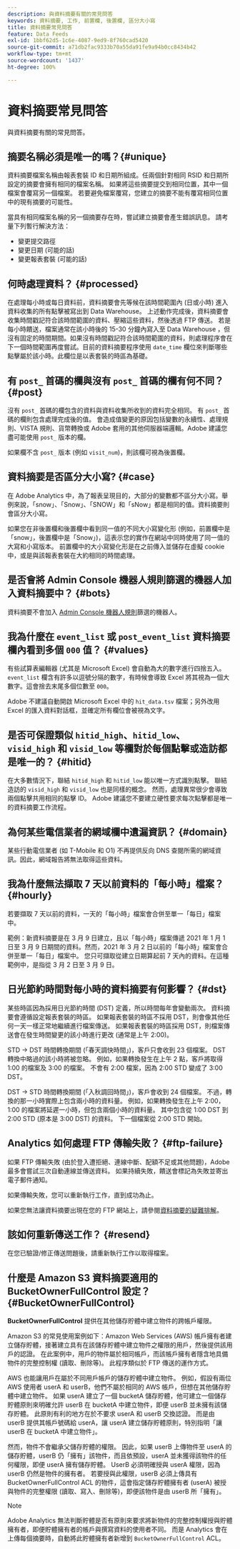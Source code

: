 ```yaml
---
description: 與資料摘要有關的常見問答
keywords: 資料摘要, 工作, 前置欄, 後置欄, 區分大小寫
title: 資料摘要常見問答
feature: Data Feeds
exl-id: 1bbf62d5-1c6e-4087-9ed9-8f760cad5420
source-git-commit: a71db2fac9333b70a55da91fe9a94b0cc8434b42
workflow-type: tm+mt
source-wordcount: '1437'
ht-degree: 100%

---
```


# 資料摘要常見問答

與資料摘要有關的常見問答。

## 摘要名稱必須是唯一的嗎？{#unique}

資料摘要檔案名稱由報表套裝 ID 和日期所組成。任兩個針對相同 RSID 和日期所設定的摘要會擁有相同的檔案名稱。 如果將這些摘要提交到相同位置，其中一個檔案會覆寫另一個檔案。 若要避免檔案覆寫，您建立的摘要不能有覆寫相同位置中的現有摘要的可能性。

當具有相同檔案名稱的另一個摘要存在時，嘗試建立摘要會產生錯誤訊息。 請考量下列暫行解決方法：

* 變更提交路徑
* 變更日期 (可能的話)
* 變更報表套裝 (可能的話)

## 何時處理資料？  {#processed}

在處理每小時或每日資料前，資料摘要會先等候在該時間範圍內 (日或小時) 進入資料收集的所有點擊被寫出到 Data Warehouse。 上述動作完成後，資料摘要會收集時間戳記符合該時間範圍的資料、壓縮這些資料，然後透過 FTP 傳送。 若是每小時饋送，檔案通常在該小時後的 15-30 分鐘內寫入至 Data Warehouse ，但沒有固定的時間期間。如果沒有時間戳記符合該時間範圍的資料，則處理程序會在下一個時間範圍再度嘗試。目前的資料摘要程序使用 `date_time` 欄位來判斷哪些點擊屬於該小時。此欄位是以表套裝的時區為基礎。

## 有 `post_` 首碼的欄與沒有 `post_` 首碼的欄有何不同？ {#post}

沒有 `post_` 首碼的欄包含的資料與資料收集所收到的資料完全相同。 有 `post_` 首碼的欄則包含處理完成後的值。 會造成值變更的原因包括變數的永續性、處理規則、VISTA 規則、貨幣轉換或 Adobe 套用的其他伺服器端邏輯。Adobe 建議您盡可能使用 `post_` 版本的欄。

如果欄不含 `post_` 版本 (例如 `visit_num`)，則該欄可視為後置欄。

## 資料摘要是否區分大小寫? {#case}

在 Adobe Analytics 中，為了報表呈現目的，大部分的變數都不區分大小寫。舉例來說，「snow」、「Snow」、「SNOW」和「sNow」都是相同的值。資料摘要則會區分大小寫。

如果您在非後置欄和後置欄中看到同一值的不同大小寫變化形 (例如，前置欄中是「snow」，後置欄中是「Snow」)，這表示您的實作在網站中同時使用了同一值的大寫和小寫版本。 前置欄中的大小寫變化形是在之前傳入並儲存在虛擬 cookie 中，或是與該報表套裝在大約相同的時間處理。

## 是否會將 Admin Console 機器人規則篩選的機器人加入資料摘要中？ {#bots}

資料摘要不會加入 [Admin Console 機器人規則](https://experienceleague.adobe.com/docs/analytics/admin/admin-tools/bot-removal/bot-removal.html)篩選的機器人。

## 我為什麼在 `event_list` 或 `post_event_list` 資料摘要欄內看到多個 `000` 值？ {#values}

有些試算表編輯器 (尤其是 Microsoft Excel) 會自動為大的數字進行四捨五入。 `event_list` 欄含有許多以逗號分隔的數字，有時候會導致 Excel 將其視為一個大數字。這會捨去末尾多個位數至 `000`。

Adobe 不建議自動開啟 Microsoft Excel 中的 `hit_data.tsv` 檔案；另外改用 Excel 的匯入資料對話框，並確定所有欄位會被視為文字。

## 是否可保證類似 `hitid_high`、`hitid_low`、`visid_high` 和 `visid_low` 等欄對於每個點擊或造訪都是唯一的？ {#hitid}

在大多數情況下，聯結 `hitid_high` 和 `hitid_low` 能以唯一方式識別點擊。 聯結造訪的 `visid_high` 和 `visid_low` 也是同樣的概念。 然而，處理異常很少會導致兩個點擊共用相同的點擊 ID。 Adobe 建議您不要建立硬性要求每次點擊都是唯一的資料摘要工作流程。

## 為何某些電信業者的網域欄中遺漏資訊？  {#domain}

某些行動電信業者 (如 T-Mobile 和 O1) 不再提供反向 DNS 查閱所需的網域資訊。因此，網域報告將無法取得這些資料。

## 我為什麼無法擷取 7 天以前資料的「每小時」檔案？ {#hourly}

若要擷取 7 天以前的資料，一天的「每小時」檔案會合併至單一「每日」檔案中。

範例：新資料摘要是在 3 月 9 日建立，且以「每小時」檔案傳遞 2021 年 1 月 1 日至 3 月 9 日期間的資料。然而，2021 年 3 月 2 日以前的「每小時」檔案會合併至單一「每日」檔案中。 您只可擷取從建立日期算起前 7 天內的資料。在這種範例中，是指從 3 月 2 日至 3 月 9 日。

## 日光節約時間對每小時的資料摘要有何影響？  {#dst}

某些時區因為採用日光節約時間 (DST) 定義，所以時間每年會變動兩次。 資料摘要會遵循設定報表套裝的時區。 如果報表套裝的時區不採用 DST，則會像其他任何一天一樣正常地繼續進行檔案傳送。 如果報表套裝的時區採用 DST，則檔案傳送會在發生時間變更的該小時進行更改 (通常是上午 2:00)。

STD -> DST 時間轉換期間 (「春天調快時間」)，客戶只會收到 23 個檔案。 DST 轉換中略過的該小時將被忽略。 例如，如果轉換發生在上午 2 點，客戶將取得 1:00 的檔案及 3:00 的檔案。 不會有 2:00 檔案，因為 2:00 STD 變成了 3:00 DST。

DST -> STD 時間轉換期間 (「入秋調回時間」)，客戶會收到 24 個檔案。 不過，轉換的那一小時實際上包含兩小時的資料量。 例如，如果轉換發生在上午 2:00，1:00 的檔案將延遲一小時，但包含兩個小時的資料量。 其中包含從 1:00 DST 到 2:00 STD (原本是 3:00 DST) 的資料。 下一個檔案從 2:00 STD 開始。

## Analytics 如何處理 FTP 傳輸失敗？  {#ftp-failure}

如果 FTP 傳輸失敗 (由於登入遭拒絕、連線中斷、配額不足或其他問題)，Adobe 最多會嘗試三次自動連線並傳送資料。 如果持續失敗，饋送會標記為失敗並寄出電子郵件通知。

如果傳輸失敗，您可以重新執行工作，直到成功為止。

如果您無法讓資料摘要出現在您的 FTP 網站上，請參閱[資料摘要的疑難排解](troubleshooting.md)。

## 該如何重新傳送工作？  {#resend}

在您已驗證/修正傳送問題後，請重新執行工作以取得檔案。

## 什麼是 Amazon S3 資料摘要適用的 BucketOwnerFullControl 設定？  {#BucketOwnerFullControl}

**BucketOwnerFullControl** 提供在其他儲存貯體中建立物件的跨帳戶權限。

Amazon S3 的常見使用案例如下：Amazon Web Services (AWS) 帳戶擁有者建立儲存貯體，接著建立具有在該儲存貯體中建立物件之權限的用戶，然後提供該用戶的認證。 在此案例中，用戶的物件屬於相同帳戶，而該帳戶擁有者隱含地具備物件的完整控制權 (讀取、刪除等)。 此程序類似於 FTP 傳送的運作方式。

AWS 也能讓用戶在屬於不同用戶帳戶的儲存貯體中建立物件。 例如，假設有兩位 AWS 使用者 userA 和 userB，他們不屬於相同的 AWS 帳戶，但想在其他儲存貯體中建立物件。 如果 userA 建立了一個 bucketA 儲存貯體，他可建立一個儲存貯體原則來明確允許 userB 在 bucketA 中建立物件，即便 userB 並未擁有該儲存貯體。 此原則有利的地方在於不要求 userA 和 userB 交換認證。 而是由 userB 提供其帳戶號碼給 userA，讓 userA 建立儲存貯體原則，特別指明「讓 userB 在 bucketA 中建立物件」。

然而，物件不會繼承父儲存貯體的權限。 因此，如果 userB 上傳物件至 userA 的儲存貯體，userB 仍「擁有」該物件，而且依預設，userA 並未獲得該物件的任何權限，即便 userA 擁有儲存貯體。 UserB 必須明確授與 userA 權限，因為 userB 仍然是物件的擁有者。 若要授與此權限，userB 必須上傳具有 BucketOwnerFullControl ACL 的物件，這會指定儲存貯體擁有者 (userA) 被授與物件的完整權限 (讀取、寫入、刪除等)，即便該物件是由 userB 所「擁有」。

>[!NOTE]
>
>Adobe Analytics 無法判斷貯體是否有原則來要求將新物件的完整控制權授與貯體擁有者，即便貯體擁有者的帳戶與撰寫資料的使用者不同。 而是 Analytics 會在上傳每個摘要時，自動將此貯體擁有者新增到 `BucketOwnerFullControl` ACL。


